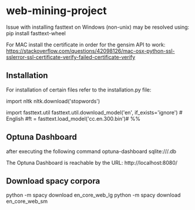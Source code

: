 # web-mining-project

Issue with installing fasttext on Windows (non-unix) may be resolved using: 
pip install fasttext-wheel

For MAC install the certificate in order for the gensim API to work: 
https://stackoverflow.com/questions/42098126/mac-osx-python-ssl-sslerror-ssl-certificate-verify-failed-certificate-verify

## Installation

For installation of certain files refer to the installation.py file: 


import nltk
nltk.download('stopwords')


import fasttext.util
fasttext.util.download_model('en', if_exists='ignore')  # English
#ft = fasttext.load_model('cc.en.300.bin')# %%

## Optuna Dashboard

after executing the following command
  optuna-dashboard sqlite:///<sql-lite-db-name>.db


The Optuna Dashboard is reachable by the URL: 
 http://localhost:8080/

## Download spacy corpora
python -m spacy download en_core_web_lg
python -m spacy download en_core_web_sm